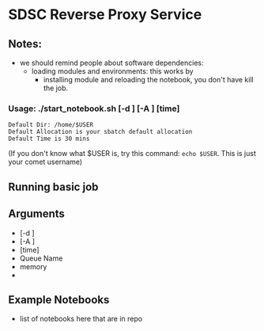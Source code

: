 # SDSC Reverse Proxy Service

## Notes:
* we should remind people about software dependencies: 
   * loading modules and environments: this works by
       * installing module and reloading the notebook, you don't have kill the job.

### Usage: ./start_notebook.sh [-d <string>] [-A <string>] [time]
  
```
Default Dir: /home/$USER
Default Allocation is your sbatch default allocation
Default Time is 30 mins
```
(If you don't know what $USER is, try this command: `echo $USER`. This is just your comet username)
## Running basic job

## Arguments

* [-d <string>] 
* [-A <string>] 
* [time]
* Queue Name
* memory
*
  
  
  
 ## Example Notebooks
 
 * list of notebooks here that are in repo
